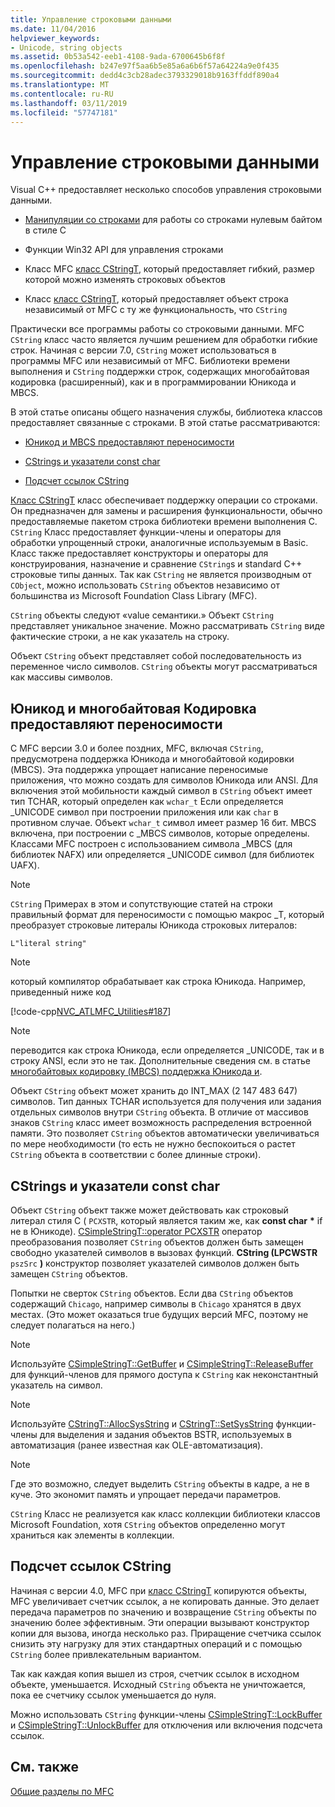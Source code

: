 ```yaml
---
title: Управление строковыми данными
ms.date: 11/04/2016
helpviewer_keywords:
- Unicode, string objects
ms.assetid: 0b53a542-eeb1-4108-9ada-6700645b6f8f
ms.openlocfilehash: b247e97f5aa6b5e85a6a6b6f57a64224a9e0f435
ms.sourcegitcommit: dedd4c3cb28adec3793329018b9163ffddf890a4
ms.translationtype: MT
ms.contentlocale: ru-RU
ms.lasthandoff: 03/11/2019
ms.locfileid: "57747181"
---
```

# <a name="string-data-management"></a>Управление строковыми данными

Visual C++ предоставляет несколько способов управления строковыми данными.

- [Манипуляции со строками](../c-runtime-library/string-manipulation-crt.md) для работы со строками нулевым байтом в стиле C

- Функции Win32 API для управления строками

- Класс MFC [класс CStringT](../atl-mfc-shared/reference/cstringt-class.md), который предоставляет гибкий, размер которой можно изменять строковых объектов

- Класс [класс CStringT](../atl-mfc-shared/reference/cstringt-class.md), который предоставляет объект строка независимый от MFC с ту же функциональность, что `CString`

Практически все программы работы со строковыми данными. MFC `CString` класс часто является лучшим решением для обработки гибкие строк. Начиная с версии 7.0, `CString` может использоваться в программы MFC или независимый от MFC. Библиотеки времени выполнения и `CString` поддержки строк, содержащих многобайтовая кодировка (расширенный), как и в программировании Юникода и MBCS.

В этой статье описаны общего назначения службы, библиотека классов предоставляет связанные с строками. В этой статье рассматриваются:

- [Юникод и MBCS предоставляют переносимости](#_core_unicode_and_mbcs_provide_portability)

- [CStrings и указатели const char](#_core_cstrings_and_const_char_pointers)

- [Подсчет ссылок CString](#_core_cstring_reference_counting)

[Класс CStringT](../atl-mfc-shared/reference/cstringt-class.md) класс обеспечивает поддержку операции со строками. Он предназначен для замены и расширения функциональности, обычно предоставляемые пакетом строка библиотеки времени выполнения C. `CString` Класс предоставляет функции-члены и операторы для обработки упрощенный строки, аналогичные используемым в Basic. Класс также предоставляет конструкторы и операторы для конструирования, назначение и сравнение `CString`s и standard C++ строковые типы данных. Так как `CString` не является производным от `CObject`, можно использовать `CString` объектов независимо от большинства из Microsoft Foundation Class Library (MFC).

`CString` объекты следуют «value семантики.» Объект `CString` представляет уникальное значение. Можно рассматривать `CString` виде фактические строки, а не как указатель на строку.

Объект `CString` объект представляет собой последовательность из переменное число символов. `CString` объекты могут рассматриваться как массивы символов.

##  <a name="_core_unicode_and_mbcs_provide_portability"></a> Юникод и многобайтовая Кодировка предоставляют переносимости

С MFC версии 3.0 и более поздних, MFC, включая `CString`, предусмотрена поддержка Юникода и многобайтовой кодировки (MBCS). Эта поддержка упрощает написание переносимые приложения, что можно создать для символов Юникода или ANSI. Для включения этой мобильности каждый символ в `CString` объект имеет тип TCHAR, который определен как `wchar_t` Если определяется _UNICODE символ при построении приложения или как `char` в противном случае. Объект `wchar_t` символ имеет размер 16 бит. MBCS включена, при построении с _MBCS символов, которые определены. Классами MFC построен с использованием символа _MBCS (для библиотек NAFX) или определяется _UNICODE символ (для библиотек UAFX).

> [!NOTE]
>  `CString` Примерах в этом и сопутствующие статей на строки правильный формат для переносимости с помощью макрос _T, который преобразует строковые литералы Юникода строковых литералов:

`L"literal string"`

> [!NOTE]
>  который компилятор обрабатывает как строка Юникода. Например, приведенный ниже код

[!code-cpp[NVC_ATLMFC_Utilities#187](../atl-mfc-shared/codesnippet/cpp/string-data-management_1.cpp)]

> [!NOTE]
>  переводится как строка Юникода, если определяется _UNICODE, так и в строку ANSI, если это не так. Дополнительные сведения см. в статье [многобайтовых кодировку (MBCS) поддержка Юникода и](../atl-mfc-shared/unicode-and-multibyte-character-set-mbcs-support.md).

Объект `CString` объект может хранить до INT_MAX (2 147 483 647) символов. Тип данных TCHAR используется для получения или задания отдельных символов внутри `CString` объекта. В отличие от массивов знаков `CString` класс имеет возможность распределения встроенной памяти. Это позволяет `CString` объектов автоматически увеличиваться по мере необходимости (то есть не нужно беспокоиться о растет `CString` объекта в соответствии с более длинные строки).

##  <a name="_core_cstrings_and_const_char_pointers"></a> CStrings и указатели const char

Объект `CString` объект также может действовать как строковый литерал стиля C ( `PCXSTR`, который является таким же, как **const char** <strong>\*</strong> if не в Юникоде). [CSimpleStringT::operator PCXSTR](../atl-mfc-shared/reference/csimplestringt-class.md#operator_pcxstr) оператор преобразования позволяет `CString` объектов должен быть замещен свободно указателей символов в вызовах функций. **CString (LPCWSTR** `pszSrc` **)** конструктор позволяет указателей символов должен быть замещен `CString` объектов.

Попытки не сверток `CString` объектов. Если два `CString` объектов содержащий `Chicago`, например символы в `Chicago` хранятся в двух местах. (Это может оказаться true будущих версий MFC, поэтому не следует полагаться на него.)

> [!NOTE]
>  Используйте [CSimpleStringT::GetBuffer](../atl-mfc-shared/reference/csimplestringt-class.md#getbuffer) и [CSimpleStringT::ReleaseBuffer](../atl-mfc-shared/reference/csimplestringt-class.md#releasebuffer) для функций-членов для прямого доступа к `CString` как неконстантный указатель на символ.

> [!NOTE]
>  Используйте [CStringT::AllocSysString](../atl-mfc-shared/reference/cstringt-class.md#allocsysstring) и [CStringT::SetSysString](../atl-mfc-shared/reference/cstringt-class.md#setsysstring) функции-члены для выделения и задания объектов BSTR, используемых в автоматизация (ранее известная как OLE-автоматизация).

> [!NOTE]
>  Где это возможно, следует выделить `CString` объекты в кадре, а не в куче. Это экономит память и упрощает передачи параметров.

`CString` Класс не реализуется как класс коллекции библиотеки классов Microsoft Foundation, хотя `CString` объектов определенно могут храниться как элементы в коллекции.

##  <a name="_core_cstring_reference_counting"></a> Подсчет ссылок CString

Начиная с версии 4.0, MFC при [класс CStringT](../atl-mfc-shared/reference/cstringt-class.md) копируются объекты, MFC увеличивает счетчик ссылок, а не копировать данные. Это делает передача параметров по значению и возвращение `CString` объекты по значению более эффективным. Эти операции вызывают конструктор копии для вызова, иногда несколько раз. Приращение счетчика ссылок снизить эту нагрузку для этих стандартных операций и с помощью `CString` более привлекательным вариантом.

Так как каждая копия вышел из строя, счетчик ссылок в исходном объекте, уменьшается. Исходный `CString` объекта не уничтожается, пока ее счетчику ссылок уменьшается до нуля.

Можно использовать `CString` функции-члены [CSimpleStringT::LockBuffer](../atl-mfc-shared/reference/csimplestringt-class.md#lockbuffer) и [CSimpleStringT::UnlockBuffer](../atl-mfc-shared/reference/csimplestringt-class.md#unlockbuffer) для отключения или включения подсчета ссылок.

## <a name="see-also"></a>См. также

[Общие разделы по MFC](../mfc/general-mfc-topics.md)
